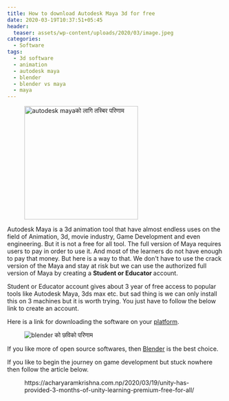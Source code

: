 ```yaml
---
title: How to download Autodesk Maya 3d for free
date: 2020-03-19T10:37:51+05:45
header:
  teaser: assets/wp-content/uploads/2020/03/image.jpeg
categories:
  - Software
tags:
  - 3d software
  - animation
  - autodesk maya
  - blender
  - blender vs maya
  - maya
---
```

<!-- wp:image {"id":205,"width":264,"height":264,"sizeSlug":"large"} -->
<figure class="wp-block-image size-large is-resized"><img src="https://acharyaramkrishna.com.np/wp-content/uploads/2020/03/image.jpeg" alt="autodesk mayaको लागि तस्बिर परिणाम" class="wp-image-205" width="264" height="264"/></figure>
<!-- /wp:image -->

<!-- wp:paragraph -->
<p></p>
<!-- /wp:paragraph -->

<!-- wp:paragraph -->
<p>Autodesk Maya is a 3d animation tool that have almost endless uses on the field of Animation, 3d, movie industry, Game Development and even engineering. But it is not a free for all tool. The full version of Maya requires users to pay in order to use it. And most of the learners do not have enough to pay that money. But here is a way to that. We don't have to use the crack version of the Maya and stay at risk but we can use the authorized full version of Maya by creating a <strong>Student or Educator </strong>account.</p>
<!-- /wp:paragraph -->

<!-- wp:paragraph -->
<p>Student or Educator account gives about 3 year of free access to popular tools like Autodesk Maya, 3ds max etc. but sad thing is we can only install this on 3 machines but it is worth trying. You just have to follow the below link to create an account.</p>
<!-- /wp:paragraph -->

<!-- wp:paragraph -->
<p>Here is a link for downloading the software on your <a href="https://www.autodesk.com/education/free-software/maya">platform</a>. </p>
<!-- /wp:paragraph -->

<!-- wp:image -->
<figure class="wp-block-image"><img src="https://upload.wikimedia.org/wikipedia/commons/thumb/3/3c/Logo_Blender.svg/552px-Logo_Blender.svg.png" alt="blender को छविको परिणाम"/></figure>
<!-- /wp:image -->

<!-- wp:paragraph -->
<p>If you like more of open source softwares, then <a href="http://www.blender.org">Blender</a> is the best choice.</p>
<!-- /wp:paragraph -->

<!-- wp:paragraph -->
<p>If you like to begin the journey on game development but stuck nowhere then follow the article below. </p>
<!-- /wp:paragraph -->

<!-- wp:core-embed/wordpress {"url":"https://acharyaramkrishna.com.np/2020/03/19/unity-has-provided-3-months-of-unity-learning-premium-free-for-all/","type":"wp-embed","providerNameSlug":"ramkrishna-acharya","className":""} -->
<figure class="wp-block-embed-wordpress wp-block-embed is-type-wp-embed is-provider-ramkrishna-acharya"><div class="wp-block-embed__wrapper">
https://acharyaramkrishna.com.np/2020/03/19/unity-has-provided-3-months-of-unity-learning-premium-free-for-all/
</div></figure>
<!-- /wp:core-embed/wordpress -->